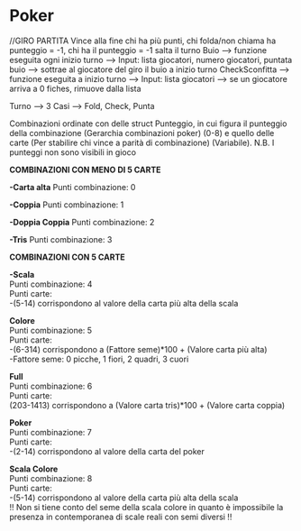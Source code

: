 # Poker

//GIRO PARTITA
Vince alla fine chi ha più punti, chi folda/non chiama ha punteggio = -1, chi ha il punteggio = -1 salta il turno
Buio --> funzione eseguita ogni inizio turno --> Input: lista giocatori, numero giocatori, puntata buio --> sottrae al giocatore del giro il buio a inizio turno
CheckSconfitta --> funzione eseguita a inizio turno --> Input: lista giocatori --> se un giocatore arriva a 0 fiches, rimuove dalla lista

Turno --> 3 Casi --> Fold, Check, Punta



Combinazioni ordinate con delle struct Punteggio, in cui figura il punteggio della combinazione (Gerarchia combinazioni poker) (0-8)
e quello delle carte (Per stabilire chi vince a parità di combinazione) (Variabile).
N.B. I punteggi non sono visibili in gioco


**COMBINAZIONI CON MENO DI 5 CARTE**

**-Carta alta**
Punti combinazione: 0

**-Coppia**
Punti combinazione: 1

**-Doppia Coppia**
Punti combinazione: 2

**-Tris**
Punti combinazione: 3

**COMBINAZIONI CON 5 CARTE**

**-Scala** <br />
Punti combinazione: 4 <br />
Punti carte: <br />
-(5-14) corrispondono al valore della carta più alta della scala <br />

**Colore** <br />
Punti combinazione: 5 <br />
Punti carte: <br />
-(6-314) corrispondono a (Fattore seme)*100 + (Valore carta più alta) <br />
-Fattore seme: 0 picche, 1 fiori, 2 quadri, 3 cuori <br />

**Full** <br />
Punti combinazione: 6 <br />
Punti carte: <br />
(203-1413) corrispondono a (Valore carta tris)*100 + (Valore carta coppia) <br />

**Poker** <br />
Punti combinazione: 7 <br />
Punti carte: <br />
-(2-14) corrispondono al valore della carta del poker <br />

**Scala Colore** <br />
Punti combinazione: 8 <br />
Punti carte: <br />
-(5-14) corrispondono al valore della carta più alta della scala <br />
!! Non si tiene conto del seme della scala colore in quanto è impossibile la presenza in contemporanea di scale reali con semi diversi !! <br />

